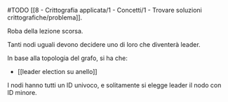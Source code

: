 #TODO [[8 - Crittografia applicata/1 - Concetti/1 - Trovare soluzioni crittografiche/problema]].

Roba della lezione scorsa.

Tanti nodi uguali devono decidere uno di loro che diventerà leader.

In base alla topologia del grafo, si ha che:
- [[leader election su anello]]

I nodi hanno tutti un ID univoco, e solitamente si elegge leader il nodo con ID minore.
